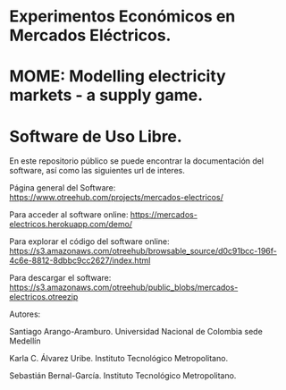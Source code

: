 # Experimentos Económicos en Mercados Eléctricos. 
# MOME: Modelling electricity markets - a supply game. 
# Software de Uso Libre.

En este repositorio público se puede encontrar la documentación del software, así como las siguientes url de interes.

Página general del Software: https://www.otreehub.com/projects/mercados-electricos/

Para acceder al software online:  https://mercados-electricos.herokuapp.com/demo/   

Para explorar el código del software online: https://s3.amazonaws.com/otreehub/browsable_source/d0c91bcc-196f-4c6e-8812-8dbbc9cc2627/index.html

Para descargar el software: https://s3.amazonaws.com/otreehub/public_blobs/mercados-electricos.otreezip

Autores:

Santiago Arango-Aramburo. Universidad Nacional de Colombia sede Medellín

Karla C. Álvarez Uribe. Instituto Tecnológico Metropolitano.

Sebastián Bernal-García. Instituto Tecnológico Metropolitano.
